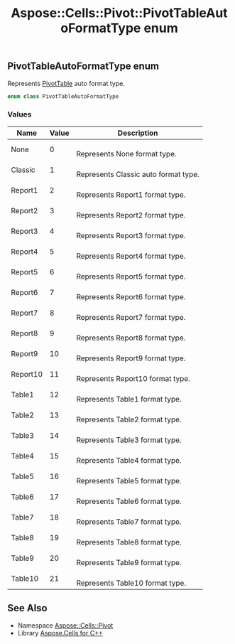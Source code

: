 ﻿---
title: Aspose::Cells::Pivot::PivotTableAutoFormatType enum
linktitle: PivotTableAutoFormatType
second_title: Aspose.Cells for C++ API Reference
description: 'Aspose::Cells::Pivot::PivotTableAutoFormatType enum. Represents PivotTable auto format type in C++.'
type: docs
weight: 3900
url: /cpp/aspose.cells.pivot/pivottableautoformattype/
---
## PivotTableAutoFormatType enum


Represents [PivotTable](../pivottable/) auto format type.

```cpp
enum class PivotTableAutoFormatType
```

### Values

| Name | Value | Description |
| --- | --- | --- |
| None | 0 | <br>Represents None format type. |
| Classic | 1 | <br>Represents Classic auto format type. |
| Report1 | 2 | <br>Represents Report1 format type. |
| Report2 | 3 | <br>Represents Report2 format type. |
| Report3 | 4 | <br>Represents Report3 format type. |
| Report4 | 5 | <br>Represents Report4 format type. |
| Report5 | 6 | <br>Represents Report5 format type. |
| Report6 | 7 | <br>Represents Report6 format type. |
| Report7 | 8 | <br>Represents Report7 format type. |
| Report8 | 9 | <br>Represents Report8 format type. |
| Report9 | 10 | <br>Represents Report9 format type. |
| Report10 | 11 | <br>Represents Report10 format type. |
| Table1 | 12 | <br>Represents Table1 format type. |
| Table2 | 13 | <br>Represents Table2 format type. |
| Table3 | 14 | <br>Represents Table3 format type. |
| Table4 | 15 | <br>Represents Table4 format type. |
| Table5 | 16 | <br>Represents Table5 format type. |
| Table6 | 17 | <br>Represents Table6 format type. |
| Table7 | 18 | <br>Represents Table7 format type. |
| Table8 | 19 | <br>Represents Table8 format type. |
| Table9 | 20 | <br>Represents Table9 format type. |
| Table10 | 21 | <br>Represents Table10 format type. |

## See Also

* Namespace [Aspose::Cells::Pivot](../)
* Library [Aspose.Cells for C++](../../)
